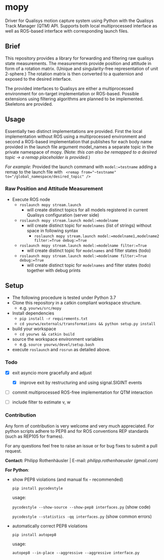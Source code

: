 # mopy
Driver for Qualisys motion capture system using Python with the Qualisys Track Manager (QTM) API. 
Supports both local multiprocessed interface as well as ROS-based interface with corresponding launch files.

## Brief
This repository provides a library for forwarding and filtering raw qualisys state measurements. 
The measurements provide position and attitude in form of a rotation matrix. 
(Unique and singularity-free representation of unit 2-sphere.) The rotation matrix is then converted to a quaternion and exposed to the desired interface.

The provided interfaces to Qualisys are either a multiprocessed environment for on-target implementation or ROS-based.
Possible extensions using filtering algorithms are planned to be implemented. Skeletons are provided.

## Usage
Essentially two distinct implementations are provided. 
First the local implementation without ROS using a multiprocessed environment 
and second a ROS-based implementation that publishes for each body name provided 
in the launch file argument model_names a separate topic in the private namespace of mopy.
 (Note: _this can also be remapped to a desired topic -> a remap placeholder is provided._)
 
_For example_: Provided the launch command with `model:=testname` adding a remap to the launch file with `
        <remap from="~testname" to="/global_namespace/desired_topic" />`
 
### Raw Position and Attitude Measurement
- Execute ROS node
    - `roslaunch mopy stream.launch`
        - will create distinct topics for all models registered in current Qualisys configuration (server side)
    - `roslaunch mopy stream.launch model:=modelname`
        - will create distinct topic for `modelnames` (list of strings) without space in following syntax
            - `roslaunch mopy stream.launch model:=modelname1,modelname2 filter:=True debug:=True`
    - `roslaunch mopy stream.launch model:=modelname filter:=True` 
        - will create distinct topic for `modelnames` and filter states (todo)
    - `roslaunch mopy stream.launch model:=modelname filter:=True debug:=True` 
        - will create distinct topic for `modelnames` and filter states (todo) together with debug prints

## Setup
- The following procedure is tested under Python 3.7
- Clone this repository in a catkin compliant workspace structure.
    - e.g. `yourws/src/mopy`
- Install dependencies
    - `pip install -r requirements.txt`
    - `cd yourws/externals/transformations && python setup.py install`
- build your workspace
    - `cd yourws && catkin build`
- source the workspace environment variables
    - e.g. `source yourws/devel/setup.bash`
- execute `roslaunch` and `rosrun` as detailed above.
    
### Todo
- [x] exit asyncio more gracefully and adjust
    - [x] improve exit by restructuring and using signal.SIGINT events
- [ ] commit multiprocessed ROS-free implementation for QTM interaction
- [ ] include filter to estimate v, w


### Contribution
Any form of contribution is very welcome and very much appreciated. For python scripts adhere to PEP8 and for ROS 
conventions REP standards (such as REP105 for frames).

For any questions feel free to raise an issue or for bug fixes to submit a pull request.

**Contact:** Philipp Rothenhäusler | E-mail: _philipp.rothenhaeusler (gmail.com)_

**For Python**:
- show PEP8 violations (and manual fix - recommended)
    
    `pip install pycodestyle`
    
    usage:
    
    `pycodestyle --show-source --show-pep8 interfaces.py` (show code)
    
    `pycodestyle --statistics -qq interfaces.py` (show common errors)

- automatically correct PEP8 violations
    
    `pip install autopep8`

    usage:

    `autopep8 --in-place --aggressive --aggressive interface.py`